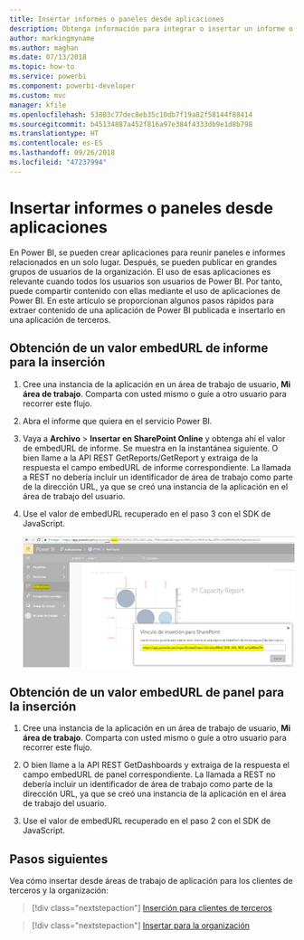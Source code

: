 ```yaml
---
title: Insertar informes o paneles desde aplicaciones
description: Obtenga información para integrar o insertar un informe o un panel desde una aplicación de Power BI y no desde un área de trabajo de aplicación.
author: markingmyname
ms.author: maghan
ms.date: 07/13/2018
ms.topic: how-to
ms.service: powerbi
ms.component: powerbi-developer
ms.custom: mvc
manager: kfile
ms.openlocfilehash: 53803c77dec8eb35c10db7f19a82f58144f88414
ms.sourcegitcommit: b45134887a452f816a97e384f4333db9e1d8b798
ms.translationtype: HT
ms.contentlocale: es-ES
ms.lasthandoff: 09/26/2018
ms.locfileid: "47237994"
---
```

# <a name="embed-reports-or-dashboards-from-apps"></a>Insertar informes o paneles desde aplicaciones

En Power BI, se pueden crear aplicaciones para reunir paneles e informes relacionados en un solo lugar. Después, se pueden publicar en grandes grupos de usuarios de la organización. El uso de esas aplicaciones es relevante cuando todos los usuarios son usuarios de Power BI. Por tanto, puede compartir contenido con ellas mediante el uso de aplicaciones de Power BI. En este artículo se proporcionan algunos pasos rápidos para extraer contenido de una aplicación de Power BI publicada e insertarlo en una aplicación de terceros.

## <a name="grab-a-report-embedurl-for-embedding"></a>Obtención de un valor embedURL de informe para la inserción

1. Cree una instancia de la aplicación en un área de trabajo de usuario, **Mi área de trabajo**. Comparta con usted mismo o guíe a otro usuario para recorrer este flujo.

2. Abra el informe que quiera en el servicio Power BI.

3. Vaya a **Archivo** > **Insertar en SharePoint Online** y obtenga ahí el valor de embedURL de informe. Se muestra en la instantánea siguiente. O bien llame a la API REST GetReports/GetReport y extraiga de la respuesta el campo embedURL de informe correspondiente. La llamada a REST no debería incluir un identificador de área de trabajo como parte de la dirección URL, ya que se creó una instancia de la aplicación en el área de trabajo del usuario.

4. Use el valor de embedURL recuperado en el paso 3 con el SDK de JavaScript.

    ![Inserción desde aplicaciones](media/embed-from-apps/embed-from-app.png)

## <a name="grab-a-dashboard-embedurl-for-embedding"></a>Obtención de un valor embedURL de panel para la inserción

1. Cree una instancia de la aplicación en un área de trabajo de usuario, **Mi área de trabajo**. Comparta con usted mismo o guíe a otro usuario para recorrer este flujo.

2. O bien llame a la API REST GetDashboards y extraiga de la respuesta el campo embedURL de panel correspondiente. La llamada a REST no debería incluir un identificador de área de trabajo como parte de la dirección URL, ya que se creó una instancia de la aplicación en el área de trabajo del usuario.

3. Use el valor de embedURL recuperado en el paso 2 con el SDK de JavaScript.

## <a name="next-steps"></a>Pasos siguientes

Vea cómo insertar desde áreas de trabajo de aplicación para los clientes de terceros y la organización:

> [!div class="nextstepaction"]
>[Inserción para clientes de terceros](embed-sample-for-customers.md)

> [!div class="nextstepaction"]
>[Insertar para la organización](embed-sample-for-your-organization.md)